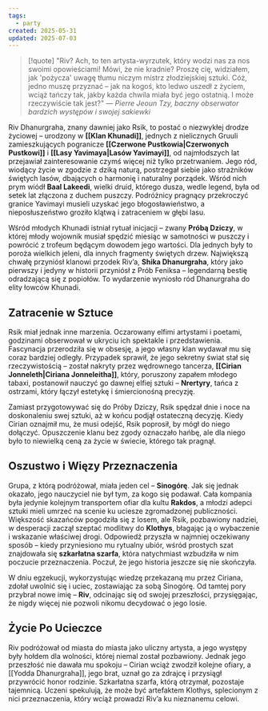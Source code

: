 ```yaml
---
tags:
  - party
created: 2025-05-31
updated: 2025-07-03
---
```

>[!quote] "Riv? Ach, to ten artysta-wyrzutek, który wodzi nas za nos swoimi opowieściami! Mówi, że nie kradnie? Proszę cię, widziałem, jak 'pożycza' uwagę tłumu niczym mistrz złodziejskiej sztuki. Cóż, jedno muszę przyznać – jak na kogoś, kto ledwo uszedł z życiem, wciąż tańczy tak, jakby każda chwila miała być jego ostatnią. I może rzeczywiście tak jest?"
> — _Pierre Jeoun Tzy, baczny obserwator bardzich występów i swojej sakiewki_

Riv Dhanurgraha, znany dawniej jako Rsik, to postać o niezwykłej drodze życiowej – urodzony w **[[Klan Khunadi]]**, jednych z nielicznych Gruuli zamieszkujących pogranicze **[[Czerwone Pustkowia|Czerwonych Pustkowi]]** i **[[Lasy Yavimaya|Lasów Yavimayi]]**, od najmłodszych lat przejawiał zainteresowanie czymś więcej niż tylko przetrwaniem. Jego ród, wiodący życie w zgodzie z dziką naturą, postrzegał siebie jako strażników świętych lasów, dbających o harmonię i naturalny porządek. Wśród nich prym wiódł **Baal Lakeedi**, wielki druid, którego dusza, wedle legend, była od setek lat złączona z duchem puszczy. Podróżnicy pragnący przekroczyć granice Yavimayi musieli uzyskać jego błogosławieństwo, a nieposłuszeństwo groziło klątwą i zatraceniem w głębi lasu.

Wśród młodych Khunadi istniał rytuał inicjacji – zwany **Próbą Dziczy**, w której młody wojownik musiał spędzić miesiąc w samotności w puszczy i powrócić z trofeum będącym dowodem jego wartości. Dla jednych były to poroża wielkich jeleni, dla innych fragmenty świętych drzew. Największą chwałę przyniósł klanowi przodek Riv’a, **Shika Dhanurgraha**, który jako pierwszy i jedyny w historii przyniósł z Prób Feniksa – legendarną bestię odradzającą się z popiołów. To wydarzenie wyniosło ród Dhanurgraha do elity łowców Khunadi.
## **Zatracenie w Sztuce**
Rsik miał jednak inne marzenia. Oczarowany elfimi artystami i poetami, godzinami obserwował w ukryciu ich spektakle i przedstawienia. Fascynacja przerodziła się w obsesję, a jego własny klan wydawał mu się coraz bardziej odległy. Przypadek sprawił, że jego sekretny świat stał się rzeczywistością – został nakryty przez wędrownego tancerza, **[[Cirian Jonneleth|Ciriana Jonneleitha]]**, który, poruszony zapałem młodego tabaxi, postanowił nauczyć go dawnej elfiej sztuki – **Nrertyry**, tańca z ostrzami, który łączył estetykę i śmiercionośną precyzję.

Zamiast przygotowywać się do Próby Dziczy, Rsik spędzał dnie i noce na doskonaleniu swej sztuki, aż w końcu podjął ostateczną decyzję. Kiedy Cirian oznajmił mu, że musi odejść, Rsik poprosił, by mógł do niego dołączyć. Opuszczenie klanu bez zgody oznaczało hańbę, ale dla niego było to niewielką ceną za życie w świecie, którego tak pragnął.
## **Oszustwo i Więzy Przeznaczenia**
Grupa, z którą podróżował, miała jeden cel – **Sinogórę**. Jak się jednak okazało, jego nauczyciel nie był tym, za kogo się podawał. Cała kompania była jedynie kolejnym transportem ofiar dla kultu **Rakdos**, a młodzi adepci sztuki mieli umrzeć na scenie ku uciesze zgromadzonej publiczności.
Większość skazańców pogodziła się z losem, ale Rsik, pozbawiony nadziei, w desperacji zaczął szeptać modlitwy do **Klothys**, błagając ją o wybaczenie i wskazanie właściwej drogi. Odpowiedź przyszła w najmniej oczekiwany sposób – kiedy przyniesiono mu rytualny ubiór, wśród prostych szat znajdowała się **szkarłatna szarfa**, która natychmiast wzbudziła w nim poczucie przeznaczenia. Poczuł, że jego historia jeszcze się nie skończyła.

W dniu egzekucji, wykorzystując wiedzę przekazaną mu przez Ciriana, zdołał uwolnić się i uciec, zostawiając za sobą Sinogórę. Od tamtej pory przybrał nowe imię – **Riv**, odcinając się od swojej przeszłości, przysięgając, że nigdy więcej nie pozwoli nikomu decydować o jego losie.
## **Życie Po Ucieczce**
Riv podróżował od miasta do miasta jako uliczny artysta, a jego występy były hołdem dla wolności, której niemal został pozbawiony. Jednak jego przeszłość nie dawała mu spokoju – Cirian wciąż zwodził kolejne ofiary, a [[Yodda Dhanurgraha]], jego brat, uznał go za zdrajcę i przysiągł przywrócić honor rodzinie.
Szkarłatna szarfa, którą otrzymał, pozostaje tajemnicą. Uczeni spekulują, że może być artefaktem Klothys, splecionym z nici przeznaczenia, który wciąż prowadzi Riv’a ku nieznanemu celowi.
